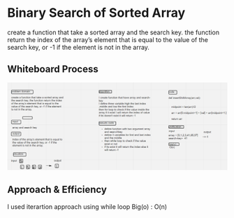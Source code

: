 # Binary Search of Sorted Array
create a function that take a sorted array and the search key. the function return the index of the array’s element that is equal to the value of the search key, or -1 if the element is not in the array.
## Whiteboard Process
![array-binary-search](BinarySearch.PNG)

## Approach & Efficiency
<!-- What approach did you take? Discuss Why. What is the Big O space/time for this approach? -->
I used iterartion approach using while loop
Big(o) :
O(n)